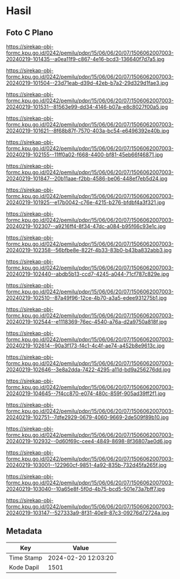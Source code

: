 # Hasil

## Foto C Plano

https://sirekap-obj-formc.kpu.go.id/0242/pemilu/pdpr/15/06/06/20/07/1506062007003-20240219-101435--a0ea11f9-c867-4e16-bcd3-136640f7d7a5.jpg

https://sirekap-obj-formc.kpu.go.id/0242/pemilu/pdpr/15/06/06/20/07/1506062007003-20240219-101504--23d71eab-d39d-42eb-b7a2-29d329d1fae3.jpg

https://sirekap-obj-formc.kpu.go.id/0242/pemilu/pdpr/15/06/06/20/07/1506062007003-20240219-101531--81563e99-dd34-4146-b07a-e8c8027f00a5.jpg

https://sirekap-obj-formc.kpu.go.id/0242/pemilu/pdpr/15/06/06/20/07/1506062007003-20240219-101621--8f68b87f-7570-403a-bc54-e6496392e40b.jpg

https://sirekap-obj-formc.kpu.go.id/0242/pemilu/pdpr/15/06/06/20/07/1506062007003-20240219-102155--11ff0a02-f668-4400-bf81-45eb66f46871.jpg

https://sirekap-obj-formc.kpu.go.id/0242/pemilu/pdpr/15/06/06/20/07/1506062007003-20240219-101847--20b11aae-f2bb-4586-be06-448ef7eb5d24.jpg

https://sirekap-obj-formc.kpu.go.id/0242/pemilu/pdpr/15/06/06/20/07/1506062007003-20240219-101925--e17b0042-c76e-4215-b276-bfdbf4a3f321.jpg

https://sirekap-obj-formc.kpu.go.id/0242/pemilu/pdpr/15/06/06/20/07/1506062007003-20240219-102307--a9216ff4-8f34-47dc-a084-b95f66c93e1c.jpg

https://sirekap-obj-formc.kpu.go.id/0242/pemilu/pdpr/15/06/06/20/07/1506062007003-20240219-102358--56bfbe8e-822f-4b33-83b0-b43ba832abb3.jpg

https://sirekap-obj-formc.kpu.go.id/0242/pemilu/pdpr/15/06/06/20/07/1506062007003-20240219-102440--abdb5b13-ccd7-4245-a044-71cf787c829e.jpg

https://sirekap-obj-formc.kpu.go.id/0242/pemilu/pdpr/15/06/06/20/07/1506062007003-20240219-102510--87a49f96-12ce-4b70-a3a5-edee931275b1.jpg

https://sirekap-obj-formc.kpu.go.id/0242/pemilu/pdpr/15/06/06/20/07/1506062007003-20240219-102544--e1118369-76ec-4540-a76a-d2a9750a818f.jpg

https://sirekap-obj-formc.kpu.go.id/0242/pemilu/pdpr/15/06/06/20/07/1506062007003-20240219-102614--90a3f173-f4c1-4c4f-ae74-a452b8e9613c.jpg

https://sirekap-obj-formc.kpu.go.id/0242/pemilu/pdpr/15/06/06/20/07/1506062007003-20240219-102646--3e8a2dda-7422-4295-a11d-bd9a256276dd.jpg

https://sirekap-obj-formc.kpu.go.id/0242/pemilu/pdpr/15/06/06/20/07/1506062007003-20240219-104645--7f4cc870-e074-480c-859f-905ad39ff2f1.jpg

https://sirekap-obj-formc.kpu.go.id/0242/pemilu/pdpr/15/06/06/20/07/1506062007003-20240219-102751--7dfe2929-0679-4060-9669-2de509f89b10.jpg

https://sirekap-obj-formc.kpu.go.id/0242/pemilu/pdpr/15/06/06/20/07/1506062007003-20240219-102932--0d60f69c-cee4-4849-8698-8f36807ae0d6.jpg

https://sirekap-obj-formc.kpu.go.id/0242/pemilu/pdpr/15/06/06/20/07/1506062007003-20240219-103001--122960cf-9851-4a92-835b-732d45fa265f.jpg

https://sirekap-obj-formc.kpu.go.id/0242/pemilu/pdpr/15/06/06/20/07/1506062007003-20240219-103040--10a65e8f-5f0d-4b75-bcd5-501e73a7bff7.jpg

https://sirekap-obj-formc.kpu.go.id/0242/pemilu/pdpr/15/06/06/20/07/1506062007003-20240219-103147--527333a9-8f31-40e9-87c3-09276d72724a.jpg


## Metadata

| Key        | Value               |
| ---------- | ------------------- |
| Time Stamp | 2024-02-20 12:03:20 |
| Kode Dapil | 1501                |




